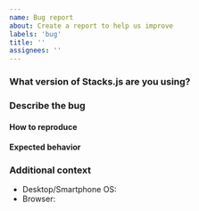 ```yaml
---
name: Bug report
about: Create a report to help us improve
labels: 'bug'
title: ''
assignees: ''
---
```


### What version of Stacks.js are you using?

<!-- Check if you're using the latest release, and if not let us know which version you are on -->

### Describe the bug

<!-- Please describe the problem in detail -->

#### How to reproduce

<!-- Help us reproduce the bug, e.g. with a CodeSandbox or example repository showing the problem -->

#### Expected behavior

<!-- If it's unclear, what should be happening instead? -->

### Additional context

- Desktop/Smartphone OS: <!-- e.g. Windows 10, iOS 13.1 -->
- Browser: <!-- e.g. Chrome 76, Safari 12 -->

<!-- If applicable, add console logs, screenshots, or anything else to help explain the problem -->
